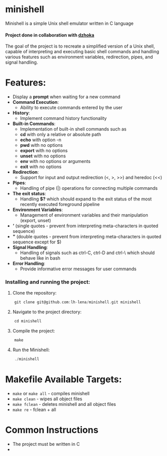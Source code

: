 # minishell

Minishell is a simple Unix shell emulator written in C language

#### Project done in collaboration with [dzhoka](https://github.com/dzhoka)

The goal of the project is to recreate a simplified version of a Unix shell, capable of interpreting and executing basic shell commands and handling various features such as environment variables, redirection, pipes, and signal handling.

# Features:
* Display a **prompt** when waiting for a new command
* **Command Execution**:
    * Ability to execute commands entered by the user
* **History**:
    * Implement command history functionality
* **Built-in Commands**:
    * Implementation of built-in shell commands such as
    * **cd** with only a relative or absolute path
    * **echo** with option -n
    * **pwd** with no options
    * **export** with no options
    * **unset** with no options
    * **env** with no options or arguments
    * **exit** with no options
* **Redirection**:
    * Support for input and output redirection (<, >, >>) and heredoc (<<)
* **Pipes**:
   * Handling of pipe (|) operations for connecting multiple commands
* **The exit status**:
    * Handling **$?** which should expand to the exit status of the most recently executed foreground pipeline
* **Environment Variables**:
    * Management of environment variables and their manipulation (export, unset)
* **’** (single quotes - prevent from interpreting meta-characters in quoted sequence)
* **"** (double quotes - prevent from interpreting meta-characters in quoted sequence except for $)
* **Signal Handling**:
    * Handling of signals such as ctrl-C, ctrl-D and ctrl-\ which should behave like in bash
* **Error Handling**:
    * Provide informative error messages for user commands

### Installing and running the project:
1. Clone the repository:
```C
    git clone git@github.com:lh-lena/minishell.git minishell
```
2. Navigate to the project directory:
```C
    cd minishell
```
3. Compile the project: 
```C
    make
```
4. Run the Minishell: 
```C
    ./minishell
```

# Makefile Available Targets:
- `make` or `make all` - compiles minishell
- `make clean` - wipes all object files
- `make fclean` - deletes minishell and all object files
- `make re` - fclean + all

# Common Instructions
- The project must be written in C
- 




